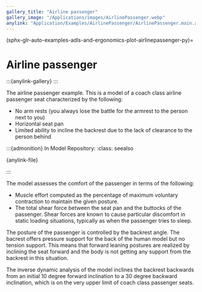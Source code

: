 ```yaml
---
gallery_title: "Airline passenger"
gallery_image: "/Applications/images/AirlinePassenger.webp"
anylink: "Application/Examples/AirlinePassenger/AirlinePassenger.main.any"
---
```


(sphx-glr-auto-examples-adls-and-ergonomics-plot-airlinepassenger-py)=

# Airline passenger

:::{anylink-gallery} 
:::


The airline passenger example. This is a model of a coach class airline passenger seat
characterized by the following:

- No arm rests (you always lose the battle for the armrest  to the person next to you)
- Horizontal seat pan
- Limited ability to incline the backrest due to the lack of clearance to the person behind

:::{admonition} In Model Repository:
:class: seealso

{anylink-file}` `

:::

The model assesses the comfort of the passenger in terms of
the following:

- Muscle effort computed as the percentage of maximum
  voluntary contraction to maintain the given posture.
- The total shear force between the seat pan and the
  buttocks of the passenger. Shear forces are known to
  cause particular discomfort in static loading situations,
  typically as when the passenger tries to sleep.

The posture of the passenger is controlled by the backrest
angle. The bacrest offers pressure support for the back
of the human model but no tension support. This means that
forward leaning postures are realized by inclining the
seat forward and the body is not getting any support from
the backrest in this situation.

The inverse dynamic analysis of the model inclines the
backrest backwards from an initial 10 degree forward
inclination to a 30 degree backward inclination, which
is on the very upper limit of coach class passenger seats.

